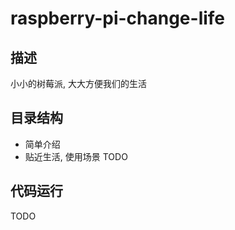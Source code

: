 # raspberry-pi-change-life
## 描述

小小的树莓派, 大大方便我们的生活

## 目录结构
- 简单介绍
- 贴近生活, 使用场景
  TODO

## 代码运行
TODO

